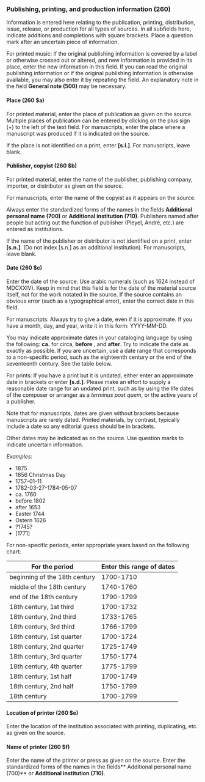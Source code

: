 ### Publishing, printing, and production information (260)

Information is entered here relating to the publication, printing, distribution, issue, release, or production for all
types of sources. In all subfields here, indicate additions and completions with square brackets. Place a question mark
after an uncertain piece of information.

For printed music: If the original publishing information is covered by a label or otherwise crossed out or altered, and
new information is provided in its place, enter the new information in this field. If you can read the original
publishing information or if the original publishing information is otherwise available, you may also enter it by
repeating the field. An explanatory note in the field **General note (500)** may be necessary.

#### Place (260 $a)

For printed material, enter the place of publication as given on the source. Multiple places of publication can be
entered by clicking on the plus sign (+) to the left of the text field. For manuscripts, enter the place where a
manuscript was produced if it is indicated on the source.

If the place is not identified on a print, enter **[s.l.]**. For manuscripts, leave blank.

#### Publisher, copyist (260 $b)

For printed material, enter the name of the publisher, publishing company, importer, or distributor as given on the
source.

For manuscripts, enter the name of the copyist as it appears on the source.

Always enter the standardized forms of the names in the fields **Additional personal name (700)** or **Additional
institution (710)**. Publishers named after people but acting out the function of publisher (Pleyel, André, etc.) are
entered as institutions.

If the name of the publisher or distributor is not identified on a print, enter **[s.n.]**. (Do not index [s.n.] as an
additional institution). For manuscripts, leave blank.

#### Date (260 $c)

Enter the date of the source. Use arabic numerals (such as 1624 instead of MDCXXIV). Keep in mind that this field is for
the date of the material source itself, not for the work notated in the source. If the source contains an obvious
error (such as a typographical error), enter the correct date in this field.

For manuscripts: Always try to give a date, even if it is approximate. If you have a month, day, and year, write it in
this form: YYYY-MM-DD.

You may indicate approximate dates in your cataloging language by using the following: **ca.** for circa, **before** ,
and **after**. Try to indicate the date as exactly as possible. If you are uncertain, use a date range that corresponds
to a non-specific period, such as the eighteenth century or the end of the seventeenth century. See the table below.

For prints: If you have a print but it is undated, either enter an approximate date in brackets or enter **[s.d.]**.
Please make an effort to supply a reasonable date range for an undated print, such as by using the life dates of the
composer or arranger as a _terminus post quem_, or the active years of a publisher.

Note that for manuscripts, dates are given without brackets because manuscripts are rarely dated. Printed materials, by
contrast, typically include a date so any editorial guess should be in brackets.

Other dates may be indicated as on the source. Use question marks to indicate uncertain information.

_Examples:_  
 - 1875
 - 1856 Christmas Day  
 - 1757-01-11  
 - 1782-03-27-1784-05-07  
 - ca. 1760  
 - before 1802  
 - after 1653  
 - Easter 1744  
 - Ostern 1626  
 - ?1745?  
 - [1771]

For non-specific periods, enter appropriate years based on the following chart:


| **For the period** | **Enter this range of dates** | 
| --- | --- | 
| beginning of the 18th century | 1700-1710 | 
| middle of the 18th century | 1740-1760 | 
| end of the 18th century | 1790-1799 | 
| 18th century, 1st third | 1700-1732 | 
| 18th century, 2nd third | 1733-1765 | 
| 18th century, 3rd third | 1766-1799 | 
| 18th century, 1st quarter | 1700-1724 | 
| 18th century, 2nd quarter | 1725-1749 | 
| 18th century, 3rd quarter | 1750-1774 | 
| 18th century, 4th quarter | 1775-1799 | 
| 18th century, 1st half | 1700-1749 | 
| 18th century, 2nd half | 1750-1799 | 
| 18th century | 1700-1799 |

#### Location of printer (260 $e)

Enter the location of the institution associated with printing, duplicating, etc. as given on the source.

#### Name of printer (260 $f)

Enter the name of the printer or press as given on the source. Enter the standardized forms of the names in the fields**
Additional personal name (700)** or **Additional institution (710)**.
